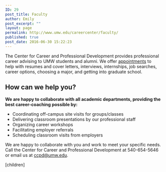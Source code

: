 ```yaml
---
ID: 29
post_title: Faculty
author: Emily
post_excerpt: ""
layout: page
permalink: http://www.umw.edu/careercenter/faculty/
published: true
post_date: 2016-06-30 15:22:23
---
```

The Center for Career and Professional Development provides professional career advising to UMW students and alumni. We offer <a href="https://www.umw.edu/careercenter/students/appointments/">appointments</a> to help with resumes and cover letters, interviews, internships, job searches, career options, choosing a major, and getting into graduate school.
<h2>How can we help you?</h2>
<strong>We are happy to collaborate with all academic departments, providing the best career-coaching possible by:</strong>
<ul>
 	<li>Coordinating off-campus site visits for groups/classes</li>
 	<li>Delivering classroom presentations by our professional staff</li>
 	<li>Organizing career workshops</li>
 	<li>Facilitating employer referrals</li>
 	<li>Scheduling classroom visits from employers</li>
</ul>
We are happy to collaborate with you and work to meet your specific needs. Call the Center for Career and Professional Development at 540-654-5646 or email us at <a href="mailto:casv@umw.edu">ccpd@umw.edu</a>.

[children]